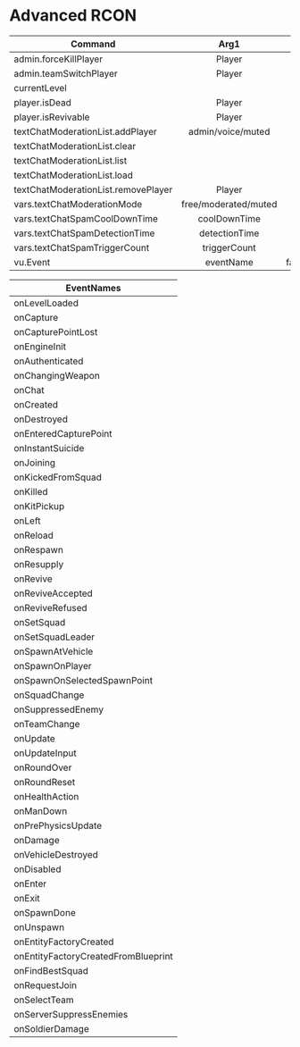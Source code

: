 # Advanced RCON

| Command        | Arg1           | Arg2  |Default  |
| ------------- |:-------------:| -----:|-----:|
| admin.forceKillPlayer        | Player      | 
| admin.teamSwitchPlayer       | Player      |
| currentLevel                |
| player.isDead         | Player      | 
| player.isRevivable        | Player      | 
| textChatModerationList.addPlayer                 | admin/voice/muted | Player |
| textChatModerationList.clear        |
| textChatModerationList.list       | 
| textChatModerationList.load       | 
| textChatModerationList.removePlayer        | Player    | 
| vars.textChatModerationMode         | free/moderated/muted    |  | free|
| vars.textChatSpamCoolDownTime          | coolDownTime    |  |30 |
| vars.textChatSpamDetectionTime          | detectionTime    |  |6 |
| vars.textChatSpamTriggerCount          | triggerCount    |  |6 |
| vu.Event           | eventName    | false/true |false |

| EventNames        |
| ------------- |
|onLevelLoaded |
|onCapture |
|onCapturePointLost|
|onEngineInit |
|onAuthenticated| 
|onChangingWeapon |
|onChat |
|onCreated| 
|onDestroyed| 
|onEnteredCapturePoint|
|onInstantSuicide |
|onJoining |
|onKickedFromSquad |
|onKilled |
|onKitPickup |
|onLeft |
|onReload| 
|onRespawn| 
|onResupply| 
|onRevive |
|onReviveAccepted |
|onReviveRefused |
|onSetSquad |
|onSetSquadLeader |
|onSpawnAtVehicle |
|onSpawnOnPlayer |
|onSpawnOnSelectedSpawnPoint|
|onSquadChange |
|onSuppressedEnemy |
|onTeamChange |
|onUpdate |
|onUpdateInput |
|onRoundOver |
|onRoundReset |
|onHealthAction| 
|onManDown |
|onPrePhysicsUpdate|
|onDamage |
|onVehicleDestroyed|
|onDisabled |
|onEnter |
|onExit |
|onSpawnDone |
|onUnspawn |
|onEntityFactoryCreated|
|onEntityFactoryCreatedFromBlueprint|
|onFindBestSquad |
|onRequestJoin |
|onSelectTeam |
|onServerSuppressEnemies|
|onSoldierDamage |
